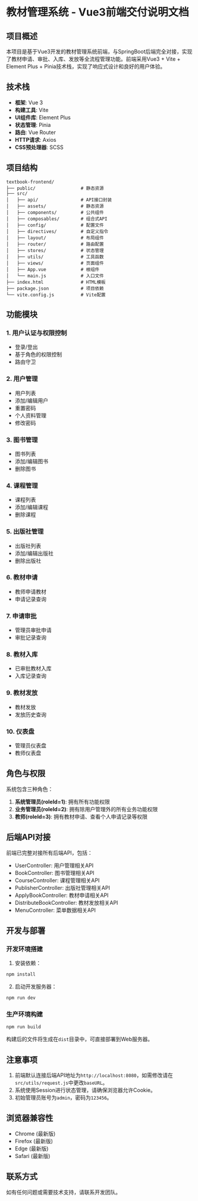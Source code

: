 # 教材管理系统 - Vue3前端交付说明文档

## 项目概述

本项目是基于Vue3开发的教材管理系统前端，与SpringBoot后端完全对接，实现了教材申请、审批、入库、发放等全流程管理功能。前端采用Vue3 + Vite + Element Plus + Pinia技术栈，实现了响应式设计和良好的用户体验。

## 技术栈

- **框架**: Vue 3
- **构建工具**: Vite
- **UI组件库**: Element Plus
- **状态管理**: Pinia
- **路由**: Vue Router
- **HTTP请求**: Axios
- **CSS预处理器**: SCSS

## 项目结构

```
textbook-frontend/
├── public/                 # 静态资源
├── src/
│   ├── api/                # API接口封装
│   ├── assets/             # 静态资源
│   ├── components/         # 公共组件
│   ├── composables/        # 组合式API
│   ├── config/             # 配置文件
│   ├── directives/         # 自定义指令
│   ├── layout/             # 布局组件
│   ├── router/             # 路由配置
│   ├── stores/             # 状态管理
│   ├── utils/              # 工具函数
│   ├── views/              # 页面组件
│   ├── App.vue             # 根组件
│   └── main.js             # 入口文件
├── index.html              # HTML模板
├── package.json            # 项目依赖
└── vite.config.js          # Vite配置
```

## 功能模块

### 1. 用户认证与权限控制

- 登录/登出
- 基于角色的权限控制
- 路由守卫

### 2. 用户管理

- 用户列表
- 添加/编辑用户
- 重置密码
- 个人资料管理
- 修改密码

### 3. 图书管理

- 图书列表
- 添加/编辑图书
- 删除图书

### 4. 课程管理

- 课程列表
- 添加/编辑课程
- 删除课程

### 5. 出版社管理

- 出版社列表
- 添加/编辑出版社
- 删除出版社

### 6. 教材申请

- 教师申请教材
- 申请记录查询

### 7. 申请审批

- 管理员审批申请
- 审批记录查询

### 8. 教材入库

- 已审批教材入库
- 入库记录查询

### 9. 教材发放

- 教材发放
- 发放历史查询

### 10. 仪表盘

- 管理员仪表盘
- 教师仪表盘

## 角色与权限

系统包含三种角色：

1. **系统管理员(roleId=1)**: 拥有所有功能权限
2. **业务管理员(roleId=2)**: 拥有除用户管理外的所有业务功能权限
3. **教师(roleId=3)**: 拥有教材申请、查看个人申请记录等权限

## 后端API对接

前端已完整对接所有后端API，包括：

- UserController: 用户管理相关API
- BookController: 图书管理相关API
- CourseController: 课程管理相关API
- PublisherController: 出版社管理相关API
- ApplyBookController: 教材申请相关API
- DistributeBookController: 教材发放相关API
- MenuController: 菜单数据相关API

## 开发与部署

### 开发环境搭建

1. 安装依赖：
```bash
npm install
```

2. 启动开发服务器：
```bash
npm run dev
```

### 生产环境构建

```bash
npm run build
```

构建后的文件将生成在`dist`目录中，可直接部署到Web服务器。

## 注意事项

1. 前端默认连接后端API地址为`http://localhost:8080`，如需修改请在`src/utils/request.js`中更改`baseURL`。
2. 系统使用Session进行状态管理，请确保浏览器允许Cookie。
3. 初始管理员账号为`admin`，密码为`123456`。

## 浏览器兼容性

- Chrome (最新版)
- Firefox (最新版)
- Edge (最新版)
- Safari (最新版)

## 联系方式

如有任何问题或需要技术支持，请联系开发团队。
